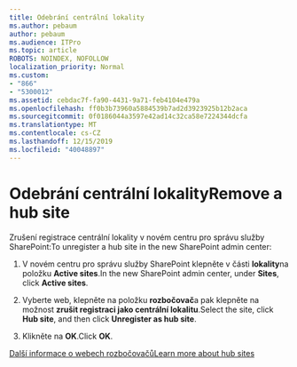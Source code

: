 ```yaml
---
title: Odebrání centrální lokality
ms.author: pebaum
author: pebaum
ms.audience: ITPro
ms.topic: article
ROBOTS: NOINDEX, NOFOLLOW
localization_priority: Normal
ms.custom:
- "866"
- "5300012"
ms.assetid: cebdac7f-fa90-4431-9a71-feb4104e479a
ms.openlocfilehash: ff0b3b73960a5884539b7ad2d3923925b12b2aca
ms.sourcegitcommit: 0f0186044a3597e42ad14c32ca58e7224344dcfa
ms.translationtype: MT
ms.contentlocale: cs-CZ
ms.lasthandoff: 12/15/2019
ms.locfileid: "40048897"
---
```

# <a name="remove-a-hub-site"></a><span data-ttu-id="fd3c4-102">Odebrání centrální lokality</span><span class="sxs-lookup"><span data-stu-id="fd3c4-102">Remove a hub site</span></span>

<span data-ttu-id="fd3c4-103">Zrušení registrace centrální lokality v novém centru pro správu služby SharePoint:</span><span class="sxs-lookup"><span data-stu-id="fd3c4-103">To unregister a hub site in the new SharePoint admin center:</span></span>
  
1. <span data-ttu-id="fd3c4-104">V novém centru pro správu služby SharePoint klepněte v části **lokality**na položku **Active sites**.</span><span class="sxs-lookup"><span data-stu-id="fd3c4-104">In the new SharePoint admin center, under **Sites**, click **Active sites**.</span></span>

2. <span data-ttu-id="fd3c4-105">Vyberte web, klepněte na položku **rozbočovač**a pak klepněte na možnost **zrušit registraci jako centrální lokalitu**.</span><span class="sxs-lookup"><span data-stu-id="fd3c4-105">Select the site, click **Hub site**, and then click **Unregister as hub site**.</span></span>

3. <span data-ttu-id="fd3c4-106">Klikněte na **OK**.</span><span class="sxs-lookup"><span data-stu-id="fd3c4-106">Click **OK**.</span></span>

[<span data-ttu-id="fd3c4-107">Další informace o webech rozbočovačů</span><span class="sxs-lookup"><span data-stu-id="fd3c4-107">Learn more about hub sites</span></span>](https://support.office.com/article/what-is-a-sharepoint-hub-site-fe26ae84-14b7-45b6-a6d1-948b3966427f)
  